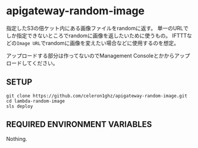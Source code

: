 # apigateway-random-image
指定したS3の倍ケット内にある画像ファイルをrandomに返す。
単一のURLでしか指定できないところでrandomに画像を返したいために使うもの。
IFTTTなどの`Image URL`でrandomに画像を変えたい場合などに使用するのを想定。


アップロードする部分は作ってないのでManagement Consoleとかからアップロードしてください。


## SETUP
```
git clone https://github.com/celeron1ghz/apigateway-random-image.git
cd lambda-random-image
sls deploy
```

## REQUIRED ENVIRONMENT VARIABLES
Nothing.
